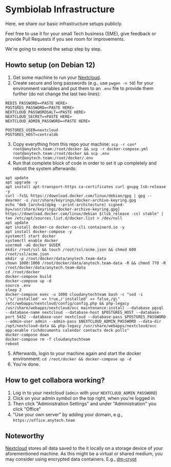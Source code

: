 # Symbiolab Infrastructure

Here, we share our basic infrastructure setups publicly.

Feel free to use it for your small Tech business (SME), give feedback or provide Pull Requests if you see room for improvements. 

We're going to extend the setup step by step.

## Howto setup (on Debian 12)

1. Get some machine to run your [Nextcloud](https://nextcloud.com).
2. Create secure and long passwords (e.g., use `pwgen -n 50`) for your environment variables and put them to an `.env` file to provide them further (do not change the last two lines): 
```
REDIS_PASSWORD=<PASTE HERE>
POSTGRES_PASSWORD=<PASTE HERE>
NEXTCLOUD_PASSWORDSALT=<PASTE HERE>
NEXTCLOUD_SECRET=<PASTE HERE>
NEXTCLOUD_ADMIN_PASSWORD=<PASTE HERE>

POSTGRES_USER=nextcloud
POSTGRES_HOST=centraldb
```
3. Copy everything from this repo your machine: `scp -r con* root@anytech.team:/root/docker && scp -r docker-compose.yml root@anytech.team:/root/docker && scp .env root@anytech.team:/root/docker/.env`
4. Run that complete block of code in order to set it up completely and reboot the system afterwards:
```
apt update
apt upgrade -y
apt install apt-transport-https ca-certificates curl gnupg lsb-release -y
curl -fsSL https://download.docker.com/linux/debian/gpg | gpg --dearmor -o /usr/share/keyrings/docker-archive-keyring.gpg
echo "deb [arch=$(dpkg --print-architecture) signed-by=/usr/share/keyrings/docker-archive-keyring.gpg] https://download.docker.com/linux/debian $(lsb_release -cs) stable" | tee /etc/apt/sources.list.d/docker.list > /dev/null
apt update
apt install docker-ce docker-ce-cli containerd.io -y
apt install docker-compose -y
systemctl start docker
systemctl enable docker
usermod -aG docker $USER
mkdir /root/ssl && touch /root/ssl/acme.json && chmod 600 /root/ssl/acme.json
mkdir -p /root/docker/data/anytech.team-data
chown 1000:1000 /root/docker/data/anytech.team-data -R && chmod 770 -R /root/docker/data/anytech.team-data
cd /root/docker
docker-compose build
docker-compose up -d
source .env
sleep 2
docker-compose exec -u 1000 cloudanytechteam bash -c "sed -i \"s/'installed' => true,/'installed' => false,/g\" /etc/webapps/nextcloud/config/config.php && php-legacy /usr/share/webapps/nextcloud/occ maintenance:install --database pgsql --database-name nextcloud --database-host $POSTGRES_HOST --database-port 5432 --database-user nextcloud --database-pass $POSTGRES_PASSWORD --admin-user admin --admin-pass $NEXTCLOUD_ADMIN_PASSWORD --data-dir /opt/nextcloud-data && php-legacy /usr/share/webapps/nextcloud/occ app:enable richdocuments calendar contacts deck polls"
docker-compose down 
docker-compose rm -f cloudanytechteam
reboot
```
5. Afterwards, login to your machine again and start the docker environment: `cd /root/docker && docker-compose up -d`
6. You're done.

## How to get collabora working?
1. Log in to your nextcloud (`admin` with your `NEXTCLOUD_ADMIN_PASSWORD`)
2. Click on your admin symbol on the top right, when you're logged in
3. Then click "Administration Settings" and under "Administration" you click "Office"
4. "Use your own server" by adding your domain, e.g., `https://office.anytech.team`

## Noteworthy

[Nextcloud](https://nextcloud.com) stores all data saved to the it locally on a storage device of your aforementioned machine. As this might be a virtual or shared medium, you may consider using encrypted data containers. E.g., [dm-crypt](https://gitlab.com/cryptsetup/cryptsetup/-/wikis/DMCrypt)